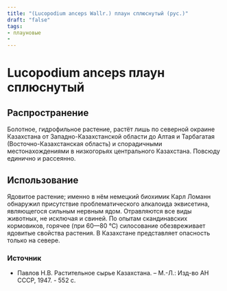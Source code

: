 ```yaml
---
title: "(Lucopodium anceps Wallr.) плаун сплюснутый (рус.)"
draft: "false"
tags:
- плауновые
- 
---
```


# Lucopodium anceps плаун сплюснутый
## Распространение
Болотное, гидрофильное растение, растёт лишь по северной окраине Казахстана от Западно-Казахстанской области до Алтая и Тарбагатая (Восточно-Казахстанская область) и спорадичными местонахождениями в низкогорьях центрального Казахстана. Повсюду единично и рассеянно. 
## Использование
Ядовитое растение; именно в нём немецкий биохимик Карл Ломанн обнаружил присутствие проблематического алкалоида эквисетина, являющегося сильным нервным ядом. Отравляются все виды животных, не исключая и свиней. По опытам скандинавских кормовиков, горячее (при 60—80 °С) силосование обезвреживает ядовитые свойства растения. В Казахстане представляет опасность только на севере.
### Источник
* Павлов Н.В. Растительное сырье Казахстана. – М.-Л.: Изд-во АН СССР, 1947. - 552 с.
